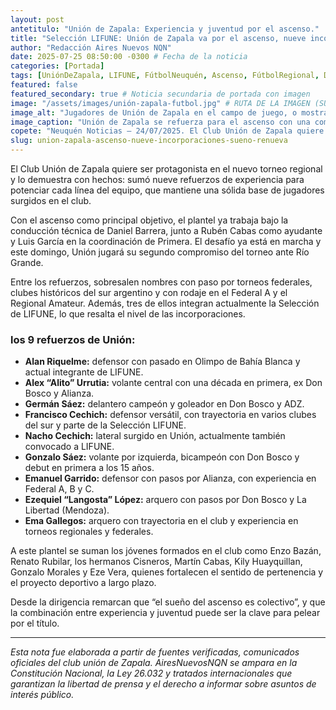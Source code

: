 ```yaml
---
layout: post
antetitulo: "Unión de Zapala: Experiencia y juventud por el ascenso."
title: "Selección LIFUNE: Unión de Zapala va por el ascenso, nueve incorporaciones y un sueño que se renueva."
author: "Redacción Aires Nuevos NQN"
date: 2025-07-25 08:50:00 -0300 # Fecha de la noticia
categories: [Portada]
tags: [UniónDeZapala, LIFUNE, FútbolNeuquén, Ascenso, FútbolRegional, DeportesNeuquén, Zapala, FútbolArgentino, Refuerzos, ClubUnión]
featured: false
featured_secondary: true # Noticia secundaria de portada con imagen
image: "/assets/images/unión-zapala-futbol.jpg" # RUTA DE LA IMAGEN (SUGERENCIA: 400px x 300px, proporción 4:3)
image_alt: "Jugadores de Unión de Zapala en el campo de juego, o mostrando los nuevos refuerzos."
image_caption: "Unión de Zapala se refuerza para el ascenso con una combinación de experiencia y jóvenes promesas."
copete: "Neuquén Noticias – 24/07/2025. El Club Unión de Zapala quiere ser protagonista en el nuevo torneo regional y lo demuestra con hechos: sumó nueve refuerzos de experiencia para potenciar cada línea del equipo, que mantiene una sólida base de jugadores surgidos en el club."
slug: union-zapala-ascenso-nueve-incorporaciones-sueno-renueva
---
```


El Club Unión de Zapala quiere ser protagonista en el nuevo torneo regional y lo demuestra con hechos: sumó nueve refuerzos de experiencia para potenciar cada línea del equipo, que mantiene una sólida base de jugadores surgidos en el club.

Con el ascenso como principal objetivo, el plantel ya trabaja bajo la conducción técnica de Daniel Barrera, junto a Rubén Cabas como ayudante y Luis García en la coordinación de Primera. El desafío ya está en marcha y este domingo, Unión jugará su segundo compromiso del torneo ante Río Grande.

Entre los refuerzos, sobresalen nombres con paso por torneos federales, clubes históricos del sur argentino y con rodaje en el Federal A y el Regional Amateur. Además, tres de ellos integran actualmente la Selección de LIFUNE, lo que resalta el nivel de las incorporaciones.

### los 9 refuerzos de Unión:

* **Alan Riquelme:** defensor con pasado en Olimpo de Bahía Blanca y actual integrante de LIFUNE.
* **Alex “Alito” Urrutia:** volante central con una década en primera, ex Don Bosco y Alianza.
* **Germán Sáez:** delantero campeón y goleador en Don Bosco y ADZ.
* **Francisco Cechich:** defensor versátil, con trayectoria en varios clubes del sur y parte de la Selección LIFUNE.
* **Nacho Cechich:** lateral surgido en Unión, actualmente también convocado a LIFUNE.
* **Gonzalo Sáez:** volante por izquierda, bicampeón con Don Bosco y debut en primera a los 15 años.
* **Emanuel Garrido:** defensor con pasos por Alianza, con experiencia en Federal A, B y C.
* **Ezequiel “Langosta” López:** arquero con pasos por Don Bosco y La Libertad (Mendoza).
* **Ema Gallegos:** arquero con trayectoria en el club y experiencia en torneos regionales y federales.

A este plantel se suman los jóvenes formados en el club como Enzo Bazán, Renato Rubilar, los hermanos Cisneros, Martín Cabas, Kily Huayquillan, Gonzalo Morales y Eze Vera, quienes fortalecen el sentido de pertenencia y el proyecto deportivo a largo plazo.

Desde la dirigencia remarcan que “el sueño del ascenso es colectivo”, y que la combinación entre experiencia y juventud puede ser la clave para pelear por el título.

---
*Esta nota fue elaborada a partir de fuentes verificadas, comunicados oficiales del club unión de Zapala. AiresNuevosNQN se ampara en la Constitución Nacional, la Ley 26.032 y tratados internacionales que garantizan la libertad de prensa y el derecho a informar sobre asuntos de interés público.*